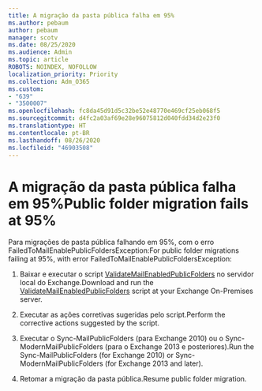 ```yaml
---
title: A migração da pasta pública falha em 95%
ms.author: pebaum
author: pebaum
manager: scotv
ms.date: 08/25/2020
ms.audience: Admin
ms.topic: article
ROBOTS: NOINDEX, NOFOLLOW
localization_priority: Priority
ms.collection: Adm_O365
ms.custom:
- "639"
- "3500007"
ms.openlocfilehash: fc8da45d91d5c32be52e48770e469cf25eb068f5
ms.sourcegitcommit: d4fc2a03af69e28e96075812d040fdd34d2e23f0
ms.translationtype: HT
ms.contentlocale: pt-BR
ms.lasthandoff: 08/26/2020
ms.locfileid: "46903508"
---
```

# <a name="public-folder-migration-fails-at-95"></a><span data-ttu-id="3818c-102">A migração da pasta pública falha em 95%</span><span class="sxs-lookup"><span data-stu-id="3818c-102">Public folder migration fails at 95%</span></span>

<span data-ttu-id="3818c-103">Para migrações de pasta pública falhando em 95%, com o erro FailedToMailEnablePublicFoldersException:</span><span class="sxs-lookup"><span data-stu-id="3818c-103">For public folder migrations failing at 95%, with error FailedToMailEnablePublicFoldersException:</span></span>

1. <span data-ttu-id="3818c-104">Baixar e executar o script [ValidateMailEnabledPublicFolders](https://aka.ms/ValidateMEPF) no servidor local do Exchange.</span><span class="sxs-lookup"><span data-stu-id="3818c-104">Download and run the [ValidateMailEnabledPublicFolders](https://aka.ms/ValidateMEPF) script at your Exchange On-Premises server.</span></span>

2. <span data-ttu-id="3818c-105">Executar as ações corretivas sugeridas pelo script.</span><span class="sxs-lookup"><span data-stu-id="3818c-105">Perform the corrective actions suggested by the script.</span></span>

3. <span data-ttu-id="3818c-106">Executar o Sync-MailPublicFolders (para Exchange 2010) ou o Sync-ModernMailPublicFolders (para o Exchange 2013 e posteriores).</span><span class="sxs-lookup"><span data-stu-id="3818c-106">Run the Sync-MailPublicFolders (for Exchange 2010) or Sync-ModernMailPublicFolders (for Exchange 2013 and later).</span></span>

4. <span data-ttu-id="3818c-107">Retomar a migração da pasta pública.</span><span class="sxs-lookup"><span data-stu-id="3818c-107">Resume public folder migration.</span></span>

